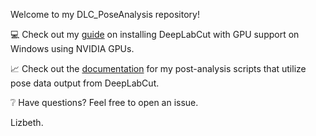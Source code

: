Welcome to my DLC_PoseAnalysis repository!

💻 Check out my [guide](https://github.com/LizbethMG/DLC_PoseAnalysis/wiki/GPU-DeepLabCut-install-(Under-Windows-and-with-NVIDIA-GPU)) on installing DeepLabCut with GPU support on Windows using NVIDIA GPUs.

📈 Check out the [documentation](https://github.com/LizbethMG/DLC_PoseAnalysis/wiki/Post%E2%80%90analysis) for my post-analysis scripts that utilize pose data output from DeepLabCut. 

❔ Have questions? Feel free to open an issue.

Lizbeth.
